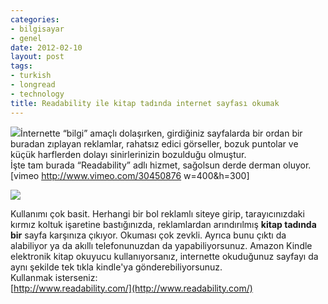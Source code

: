 ```yaml
---
categories:
- bilgisayar
- genel
date: 2012-02-10
layout: post
tags:
- turkish
- longread
- technology
title: Readability ile kitap tadında internet sayfası okumak
---
```


[![](/images/array-devices.png)](http://du3itj18e4z0b.cloudfront.net/b516b0/images/array-devices.png)İnternette “bilgi” amaçlı dolaşırken, girdiğiniz sayfalarda bir ordan bir buradan zıplayan reklamlar, rahatsız edici görseller, bozuk puntolar ve küçük harflerden dolayı sinirlerinizin bozulduğu olmuştur.  
İşte tam burada “Readability” adlı hizmet, sağolsun derde derman oluyor.  
\[vimeo http://www.vimeo.com/30450876 w=400&h=300\]  
  
  

[![](/images/logo_chair.png)](http://du3itj18e4z0b.cloudfront.net/b516b0/images/logo_chair.png)

Kullanımı çok basit. Herhangi bir bol reklamlı siteye girip, tarayıcınızdaki kırmız koltuk işaretine bastığınızda, reklamlardan arındırılmış **kitap tadında bir** sayfa karşınıza çıkıyor. Okuması çok zevkli. Ayrıca bunu çıktı da alabiliyor ya da akıllı telefonunuzdan da yapabiliyorsunuz. Amazon Kindle elektronik kitap okuyucu kullanıyorsanız, internette okuduğunuz sayfayı da aynı şekilde tek tıkla kindle'ya gönderebiliyorsunuz.  
Kullanmak isterseniz:  
[http://www.readability.com/](http://www.readability.com/)
